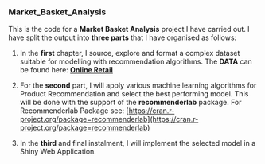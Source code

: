 ### Market_Basket_Analysis
This is the code for a __Market Basket Analysis__ project I have carried out. 
I have split the output into __three parts__ that I have organised as follows:

1. In the __first__ chapter, I source, explore and format a complex dataset suitable for modelling with recommendation algorithms.
 The __DATA__ can be found here: [__Online Retail__](http://archive.ics.uci.edu/ml/datasets/online+retail)
 
2. For the __second__ part, I will apply various machine learning algorithms for Product Recommendation and select the best performing model. This will be done with the support of the __recommenderlab__ package.
 For Recommenderlab Package see:  [https://cran.r-project.org/package=recommenderlab](https://cran.r-project.org/package=recommenderlab)
 
3. In the __third__ and final instalment, I will implement the selected model in a Shiny Web Application.
